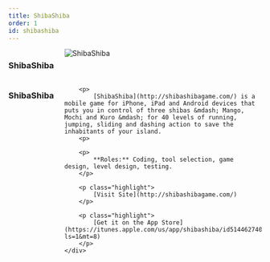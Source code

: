 ```yaml
---
title: ShibaShiba
order: 1
id: shibashiba
---
```


<div id="shibashiba-splash" class="clearfix splash">
    <div class="twelve columns">
        <h3>ShibaShiba</h3>
        <img src="/images/work/shibashiba/splash.jpg" alt="ShibaShiba"/>
    </div>
    <div class="four columns">
        <h3>ShibaShiba</h3>

        <p>
            [ShibaShiba](http://shibashibagame.com/) is a mobile game for iPhone, iPad and Android devices that puts you in control of three shibas &mdash; Mango, Mochi and Kuro &mdash; for 40 levels of running, jumping, sliding and dashing action to save the inhabitants of your island.
        <p>

        <p>
            **Roles:** Coding, tool selection, game design, level design, testing.
        </p>

        <p class="highlight">
            [Visit Site](http://shibashibagame.com/)
        </p>

        <p class="highlight">
            [Get it on the App Store](https://itunes.apple.com/us/app/shibashiba/id514462740?ls=1&mt=8)
        </p>
    </div>
</div>